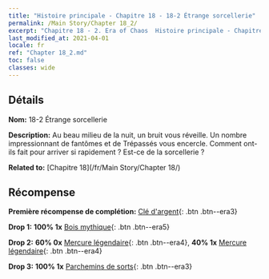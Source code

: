 ```yaml
---
title: "Histoire principale - Chapitre 18 - 18-2 Étrange sorcellerie"
permalink: /Main Story/Chapter 18_2/
excerpt: "Chapitre 18 - 2. Era of Chaos  Histoire principale - Chapitre 18_2. 18-2 Étrange sorcellerie"
last_modified_at: 2021-04-01
locale: fr
ref: "Chapter 18_2.md"
toc: false
classes: wide
---
```


## Détails

 **Nom:** 18-2 Étrange sorcellerie

 **Description:** Au beau milieu de la nuit, un bruit vous réveille. Un nombre impressionnant de fantômes et de Trépassés vous encercle. Comment ont-ils fait pour arriver si rapidement ? Est-ce de la sorcellerie ?

 **Related to:** [Chapitre 18](/fr/Main Story/Chapter 18/)

## Récompense

 **Première récompense de complétion:** [Clé d'argent](/fr/Items/con_693/){: .btn .btn--era3}

 **Drop 1:** **100% 1x** [Bois mythique](/fr/Items/mat_62/){: .btn .btn--era5}

 **Drop 2:** **60% 0x** [Mercure légendaire](/fr/Items/mat_56/){: .btn .btn--era4}, **40% 1x** [Mercure légendaire](/fr/Items/mat_56/){: .btn .btn--era4}

 **Drop 3:** **100% 1x** [Parchemins de sorts](/fr/Items/con_694/){: .btn .btn--era3}

